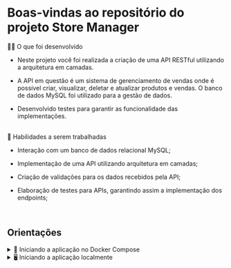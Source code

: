 # Boas-vindas ao repositório do projeto Store Manager

<summary>🧑‍💻 O que foi desenvolvido</summary>

- Neste projeto você foi realizada a criação de uma API RESTful utilizando a arquitetura em camadas.

- A API em questão é um sistema de gerenciamento de vendas onde é possível criar, visualizar, deletar e atualizar produtos e vendas. O banco de dados MySQL foi utilizado para a gestão de dados.

- Desenvolvido testes para garantir as funcionalidade das implementações.

</br>
  
<summary>📝 Habilidades a serem trabalhadas </summary>

- Interação com um banco de dados relacional MySQL;

- Implementação de uma API utilizando arquitetura em camadas;

- Criação de validações para os dados recebidos pela API;

- Elaboração de testes para APIs, garantindo assim a implementação dos endpoints;

</br>

## Orientações

<details>
<summary>🐳 Iniciando a aplicação no Docker Compose</summary>

```bash
# Instale as dependências
npm install

# Inicie os containers do compose `backend` e `db`
# A aplicação estará disponível em `http://localhost:3001` em modo de desenvolvimento
docker-compose up -d

# É possível ver os logs da aplicação com `docker logs -n 20 -f <nome-do-container>`
docker logs -n 20 -f store_manager
```

</details>

<details>
<summary>🖥️ Iniciando a aplicação localmente</summary>

> ⚠️ Atenção: Ao rodar localmente, a aplicação deverá receber variáveis de ambiente como exemplificado em [`env.example`](./env.example) para poder se comunicar com o serviço de banco de dados.

```bash
# Instale as dependências
npm install

# Inicie apenas o serviço `db` no compose
docker-compose up -d db

# Inicie a aplicação em modo de desenvolvimento
npm run dev:local
```

</details>
